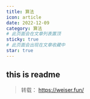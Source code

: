 ```yaml
---
title: 算法
icon: article
date: 2022-12-09
category: 算法
# 此页面会在文章列表置顶
sticky: true
# 此页面会出现在文章收藏中
star: true
---
```


## this is readme
> 转载： https://weiser.fun/